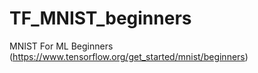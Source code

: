 # TF_MNIST_beginners
MNIST For ML Beginners (https://www.tensorflow.org/get_started/mnist/beginners)
